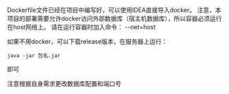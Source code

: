 Dockerfile文件已经在项目中编写好，可以使用IDEA直接导入docker。
注意，本项目的部署需要允许docker访问外部数据库（宿主机数据库），所以容器必须运行在host网络上。
请在运行容器时加入命令：
--net=host

如果不用docker，可以下载release版本，在服务器上运行：
```
java -jar 包名.jar
```
即可

注意根据自身需求更改数据库配置和端口号
